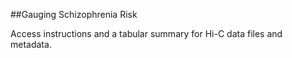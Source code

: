 ##Gauging Schizophrenia Risk

Access instructions and a tabular summary for Hi-C data files and metadata.

